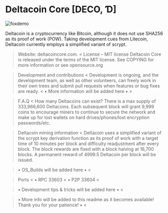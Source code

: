 # Deltacoin Core [DECO, Ɗ]
 
 ![foxdemo](https://i.imgur.com/94UOFDa.png)
 
Deltacoin is a cryptocurrency like Bitcoin, although it does not use SHA256 as its proof of work (POW). Taking development cues from Litecoin, Deltacoin currently employs a simplified variant of scrypt.

> Website: deltacoincore.com. <
License – MIT license
Deltacoin Core is released under the terms of the MIT license. See COPYING for more information or see opensource.org

> Development and contributions <
Development is ongoing, and the development team, as well as other volunteers, can freely work in their own trees and submit pull requests when features or bug fixes are ready.
< • More information will be added here • >

> F.A.Q <
How many Deltacoins can exist?
There is a max supply of 333,966,600 Deltacoins.
Each subsequent block will grant 9,999 coins to encourage miners to continue to secure the network and make up for lost wallets on hard drives/phones/lost encryption passwords/etc.

> Deltacoin mining information <
Deltacoin uses a simplified variant of the scrypt key derivation function as its proof of work with a target time of 10 minutes per block and difficulty readjustment after every block. The block rewards are fixed with a block halving at 16,700 blocks. A permanent reward of 4999.5 Deltacoin per block will be issued.

> • OS_Builds will be added here • <

> Ports <
> • RPC	33603 <
> • P2P	33604 <

> • Development tips & tricks will be added here • <

> • More info will be added to this readme as it becomes available! Thank you for your patience! • <
> 
